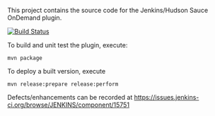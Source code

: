 This project contains the source code for the Jenkins/Hudson Sauce OnDemand plugin.

[![Build Status](https://jenkins.ci.cloudbees.com/job/plugins/job/sauce-ondemand-plugin/badge/icon)](https://jenkins.ci.cloudbees.com/job/plugins/job/sauce-ondemand-plugin/)

To build and unit test the plugin, execute:
	
	mvn package
	
To deploy a built version, execute

	mvn release:prepare release:perform

Defects/enhancements can be recorded at https://issues.jenkins-ci.org/browse/JENKINS/component/15751

